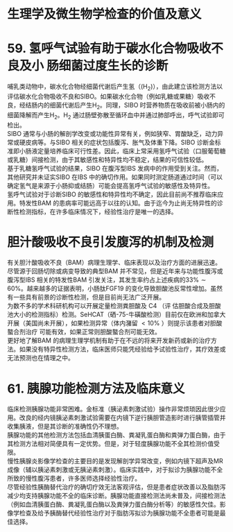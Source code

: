 # 生理学及微生物学检查的价值及意义  
# 59.  氢呼气试验有助于碳水化合物吸收不良及小 肠细菌过度生长的诊断  
哺乳类动物中，碳水化合物经细菌代谢后产生氢（$\left(\mathrm{H}_{2}\right)$），由此建立该检测方法以评估碳水化合物吸收不良和SIBO。如果碳水化合物（例如乳糖或果糖）吸收不良，经结肠内的细菌代谢后产生$\mathrm{H}_{2}$。同理，SIBO 时营养物质在吸收前被小肠内的细菌降解而产生$\mathrm{H}_{2}$。$\mathrm{H}_{2}$ 通过肠壁弥散至循环血中并通过肺部呼出，呼气试验即可检出。  
SIBO 通常与小肠的解剖学改变或功能性异常有关，例如狭窄、胃酸缺乏，动力异常或硬皮病等。与SIBO 相关的症状包括腹泻、胀气及体重下降。SIBO 诊断金标准即小肠液定量培养临床可行性差。因此，临床上常采用氢呼气试验（口服葡萄糖或乳糖）间接检测，由于其敏感性和特异性均不稳定，结果的可信性较低。  
基于乳糖氢呼气试验的结果，SIBO 在腹泻型IBS 发病中的作用受到关注。然而，其他研究并未证实SIBO 在IBS 中的确切作用。如果同时测定肠道通过时间（可以确定氢气是来源于小肠抑或结肠）可能会提高氢呼气试验的敏感性及特异性。  
氢呼气试验对于诊断SIBO 的敏感性和特异性均不确定，因此目前尚不推荐临床应用。特发性BAM 的患病率可能远高于以往的认知。由于迄今为止尚无特异性的诊断性检测指标，在许多临床情况下，经验性治疗是唯一的选择。  
#  胆汁酸吸收不良引发腹泻的机制及检测  
有关胆汁酸吸收不良（BAM）病理生理学、临床表现以及治疗方面的进展迅速。尽管源于回肠切除或病变导致的典型BAM 并不常见，但是近年来与功能性腹泻或腹泻型IBS 相关的特发性BAM 引发关注，其发生率约占上述疾病的$33\%\sim60\%$。越来越多的证据表明，小肠肽FGF19 的变化导致胆酸池反常性增加。虽然有一些具有前景的诊断性检测，但是目前尚无法广泛开展。  
为数不多的学术科研机构可以开展定量检测粪胆酸及 C4 （评 估胆酸合成及胆酸池大小的检测指标）检测。SeHCAT（硒-75-牛磺酸检测）目前仅在欧洲和加拿大开展（美国尚未开展），如果检测异常（体内潴留 $<10\%$ ）则提示该患者对胆酸螯合剂治疗 可能有效，如果正常则胆酸螯合剂可能无效。  
更好地了解BAM 的病理生理学机制有助于在不远的将来开发新药或新的治疗方法。如果没有特异性检测方法，临床医师只能凭经验给予试验性治疗，其疗效差或无法预测也在情理之中。  
# 61. 胰腺功能检测方法及临床意义  
临床检测胰腺功能非常困难。金标准（胰泌素刺激试验）操作非常烦琐因此很少应用。改良的经内镜胰泌素刺激试验需要在内镜下逆行胰胆管造影时进行胰管插管并收集胰液，但是其诊断的准确性仍不理想。  
胰腺功能的其他检测方法包括血清胰蛋白酶、粪凝乳蛋白酶和粪弹力蛋白酶，由于其检测方法相对简便具有一定优势。但是，对于轻度胰腺功能不全其检测价值受限。  
慢性胰腺炎影像学检查的主要目的是发现解剖学异常改变，例如内镜下超声及MR 成像（辅以胰泌素刺激或无胰泌素刺激）。临床实践中，对于拟诊为胰腺功能不全所致的慢性腹泻患者，许多医师选择经验性治疗。  
尽管经验性胰酶替代治疗的确切疗效无法客观评估，但是患者症状改善以及脂肪泻减少均支持胰腺功能不全的临床诊断。胰腺功能直接检测法尚未普及，间接检测法（例如血清胰蛋白酶、粪凝乳蛋白酶以及粪弹力蛋白酶分析等）的敏感性欠佳。影像学检查及给予胰酶替代经验性治疗对于脂肪泻拟诊为胰腺功能不全患者可能是最佳选择。  